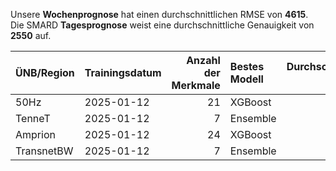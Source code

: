 
Unsere __Wochenprognose__ hat einen durchschnittlichen RMSE von __4615__.  
Die SMARD __Tagesprognose__ weist eine durchschnittliche Genauigkeit von __2550__ auf.
    
| ÜNB/Region   | Trainingsdatum   |   Anzahl der Merkmale | Bestes Modell   |   Durchschnittlicher RMSE |
|:-------------|:-----------------|----------------------:|:----------------|--------------------------:|
| 50Hz         | 2025-01-12       |                    21 | XGBoost         |                      1242 |
| TenneT       | 2025-01-12       |                     7 | Ensemble        |                      3641 |
| Amprion      | 2025-01-12       |                    24 | XGBoost         |                      1027 |
| TransnetBW   | 2025-01-12       |                     7 | Ensemble        |                       189 |